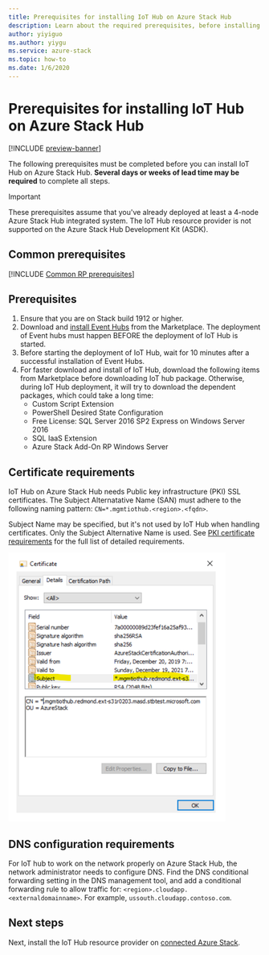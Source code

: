 ```yaml
---
title: Prerequisites for installing IoT Hub on Azure Stack Hub
description: Learn about the required prerequisites, before installing IoT Hub resource provider on Azure Stack.
author: yiyiguo
ms.author: yiygu
ms.service: azure-stack
ms.topic: how-to
ms.date: 1/6/2020 
---
```

# Prerequisites for installing IoT Hub on Azure Stack Hub

[!INCLUDE [preview-banner](../includes/iot-hub-preview.md)]

The following prerequisites must be completed before you can install IoT Hub on Azure Stack Hub. **Several days or weeks of lead time may be required** to complete all steps.

> [!IMPORTANT]
> These prerequisites assume that you've already deployed at least a 4-node Azure Stack Hub integrated system. The IoT Hub resource provider is not supported on the Azure Stack Hub Development Kit (ASDK).

## Common prerequisites

[!INCLUDE [Common RP prerequisites](../includes/resource-provider-prerequisites.md)]

## Prerequisites

1. Ensure that you are on Stack build 1912 or higher.
2. Download and [install Event Hubs](event-hubs-rp-install.md) from the Marketplace. The deployment of Event hubs must happen BEFORE the deployment of IoT Hub is started.
3. Before starting the deployment of IoT Hub, wait for 10 minutes after a successful installation of Event Hubs.
4. For faster download and install of IoT Hub, download the following items from Marketplace before downloading IoT hub package. Otherwise, during IoT Hub deployment, it will try to download the dependent packages, which could take a long time:
    * Custom Script Extension
    * PowerShell Desired State Configuration
    * Free License: SQL Server 2016 SP2 Express on Windows Server 2016
    * SQL IaaS Extension
    * Azure Stack Add-On RP Windows Server

## Certificate requirements

IoT Hub on Azure Stack Hub needs Public key infrastructure (PKI) SSL certificates. The Subject Alternatative Name (SAN) must adhere to the following naming pattern: `CN=*.mgmtiothub.<region>.<fqdn>`.

Subject Name may be specified, but it's not used by IoT Hub when handling certificates. Only the Subject Alternative Name is used. See [PKI certificate requirements](azure-stack-pki-certs.md) for the full list of detailed requirements.

[![iot hub certificate example](media\iot-hub-rp-prerequisites\certificate.png)](media/iot-hub-rp-prerequisites/certificate.png#lightbox)

## DNS configuration requirements
 
For IoT hub to work on the network properly on Azure Stack Hub, the network administrator needs to configure DNS. Find the DNS conditional forwarding setting in the DNS management tool, and add a conditional forwarding rule to allow traffic for: `<region>.cloudapp.<externaldomainname>`. For example, `ussouth.cloudapp.contoso.com`.

## Next steps

Next, install the IoT Hub resource provider on [connected Azure Stack](iot-hub-rp-install.md).
